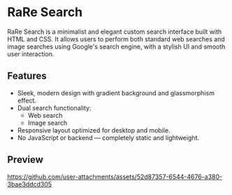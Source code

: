 # RaRe Search 

RaRe Search is a minimalist and elegant custom search interface built with HTML and CSS. It allows users to perform both standard web searches and image searches using Google's search engine, with a stylish UI and smooth user interaction.


##  Features

- Sleek, modern design with gradient background and glassmorphism effect.
- Dual search functionality:
  -  Web search
  -  Image search
- Responsive layout optimized for desktop and mobile.
- No JavaScript or backend — completely static and lightweight.

## Preview


https://github.com/user-attachments/assets/52d87357-6544-4676-a380-3bae3ddcd305



